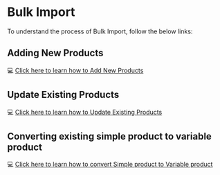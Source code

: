 #   **Bulk Import**

To understand the process of Bulk Import, follow the below links:

##  **Adding New Products**

:computer: [Click here to learn how to Add New Products](https://docs.woocommerce.com/document/product-csv-importer-exporter/#section-5)


##  **Update Existing Products**

:computer: [Click here to learn how to Update Existing Products](https://docs.woocommerce.com/document/product-csv-importer-exporter/#section-6)


##  **Converting existing simple product to variable product**

:computer: [Click here to learn how to convert Simple product to Variable product](https://docs.woocommerce.com/document/product-csv-importer-exporter/#section-7)

